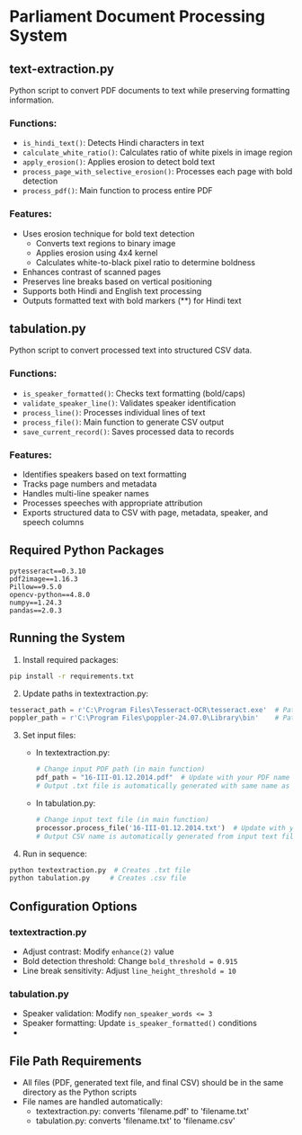 # Parliament Document Processing System 

## text-extraction.py
Python script to convert PDF documents to text while preserving formatting information.

### Functions:
- `is_hindi_text()`: Detects Hindi characters in text
- `calculate_white_ratio()`: Calculates ratio of white pixels in image region
- `apply_erosion()`: Applies erosion to detect bold text
- `process_page_with_selective_erosion()`: Processes each page with bold detection
- `process_pdf()`: Main function to process entire PDF

### Features:
- Uses erosion technique for bold text detection
  - Converts text regions to binary image
  - Applies erosion using 4x4 kernel
  - Calculates white-to-black pixel ratio to determine boldness
- Enhances contrast of scanned pages
- Preserves line breaks based on vertical positioning
- Supports both Hindi and English text processing
- Outputs formatted text with bold markers (**) for Hindi text

## tabulation.py
Python script to convert processed text into structured CSV data.

### Functions:
- `is_speaker_formatted()`: Checks text formatting (bold/caps)
- `validate_speaker_line()`: Validates speaker identification
- `process_line()`: Processes individual lines of text
- `process_file()`: Main function to generate CSV output
- `save_current_record()`: Saves processed data to records

### Features:
- Identifies speakers based on text formatting
- Tracks page numbers and metadata
- Handles multi-line speaker names
- Processes speeches with appropriate attribution
- Exports structured data to CSV with page, metadata, speaker, and speech columns

## Required Python Packages
```
pytesseract==0.3.10
pdf2image==1.16.3
Pillow==9.5.0
opencv-python==4.8.0
numpy==1.24.3
pandas==2.0.3
```


## Running the System

1. Install required packages:
```bash
pip install -r requirements.txt
```

2. Update paths in textextraction.py:
```python
tesseract_path = r'C:\Program Files\Tesseract-OCR\tesseract.exe'  # Path to Tesseract
poppler_path = r'C:\Program Files\poppler-24.07.0\Library\bin'    # Path to Poppler
```

3. Set input files:
   - In textextraction.py:
     ```python
     # Change input PDF path (in main function)
     pdf_path = "16-III-01.12.2014.pdf"  # Update with your PDF name
     # Output .txt file is automatically generated with same name as PDF
     ```
   
   - In tabulation.py:
     ```python
     # Change input text file (in main function)
     processor.process_file('16-III-01.12.2014.txt')  # Update with your text file name
     # Output CSV name is automatically generated from input text filename
     ```

4. Run in sequence:
```bash
python textextraction.py  # Creates .txt file
python tabulation.py     # Creates .csv file
```



## Configuration Options

### textextraction.py
- Adjust contrast: Modify `enhance(2)` value
- Bold detection threshold: Change `bold_threshold = 0.915`
- Line break sensitivity: Adjust `line_height_threshold = 10`

### tabulation.py
- Speaker validation: Modify `non_speaker_words <= 3`
- Speaker formatting: Update `is_speaker_formatted()` conditions
- 
## File Path Requirements
- All files (PDF, generated text file, and final CSV) should be in the same directory as the Python scripts
- File names are handled automatically:
  - textextraction.py: converts 'filename.pdf' to 'filename.txt'
  - tabulation.py: converts 'filename.txt' to 'filename.csv'
